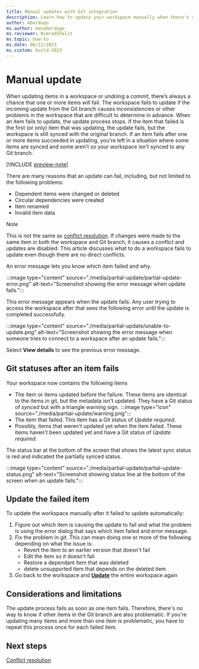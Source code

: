 ```yaml
---
title: Manual updates with Git integration
description: Learn how to update your workspace manually when there's an internal inconsistency.
author: mberdugo
ms.author: monaberdugo
ms.reviewer: NimrodShalit
ms.topic: how-to
ms.date: 06/12/2023
ms.custom: build-2023
---
```


# Manual update

When updating items in a workspace or *undo*ing a commit, there’s always a chance that one or more items will fail. The workspace fails to update if the incoming update from the Git branch causes inconsistencies or other problems in the workspace that are difficult to determine in advance. When an item fails to update, the update process stops. If the item that failed is the first (or only) item that was updating, the update fails, but the workspace is still synced with the original branch. If an item fails after one or more items succeeded in updating, you're left in a situation where some items are synced and some aren't so your workspace isn't synced to any Git branch.

[!INCLUDE [preview-note](../../includes/preview-note.md)]

There are many reasons that an update can fail, including, but not limited to the following problems:

* Dependent items were changed or deleted
* Circular dependencies were created
* Item renamed
* Invalid item data

> [!NOTE]
> This is not the same as [conflict resolution](./conflict-resolution.md). If changes were made to the same item in both the workspace and Git branch, it causes a conflict and updates are disabled. This article discusses what to do a workspace fails to update even though there are no direct conflicts.

An error message lets you know which item failed and why.

:::image type="content" source="./media/partial-update/partial-update-error.png" alt-text="Screenshot showing the error message when update fails.":::

This error message appears when the update fails. Any user trying to access the workspace after that sees the following error until the update is completed successfully.

:::image type="content" source="./media/partial-update/unable-to-update.png" alt-text="Screenshot showing the error message when someone tries to connect to a workspace after an update fails.":::

Select **View details** to see the previous error message.

## Git statuses after an item fails

Your workspace now contains the following items

* The item or items updated before the failure. These items are identical to the items in git, but the metadata isn't updated. They have a Git status of *synced* but with a triangle warning sign. :::image type="icon" source="./media/partial-update/warning.png":::
* The item that failed. This item has a Git status of *Update required*.
* Possibly, items that weren't updated yet when the item failed. These items haven't been updated yet and have a Git status of *Update required*.

The status bar at the bottom of the screen that shows the latest sync status is red and indicated the partially synced status.

:::image type="content" source="./media/partial-update/partial-update-status.png" alt-text="Screenshot showing status line at the bottom of the screen when an update fails.":::

## Update the failed item

To update the workspace manually after it failed to update automatically:

1. Figure out which item is causing the update to fail and what the problem is using the error dialog that says which item failed and error message.
1. Fix the problem in git. This can mean doing one or more of the following depending on what the issue is:
   * Revert the item to an earlier version that doesn't fail
   * Edit the item so it doesn't fail
   * Restore a dependant item that was deleted
   * delete unsupported item that depends on the deleted item
1. Go back to the workspace and [**Update**](./git-get-started.md#update-workspace-from-git) the entire workspace again

## Considerations and limitations

The update process fails as soon as one item fails. Therefore, there's no way to know if other items in the Git branch are also problematic. If you're updating many items and more than one item is problematic, you have to repeat this process once for each failed item.

## Next steps

[Conflict resolution](./conflict-resolution.md)
